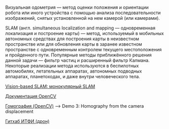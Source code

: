 Визуальная одометрия — метод оценки положения и ориентации робота или иного устройства с помощью анализа последовательности изображений, снятых установленной на нем камерой (или камерами).

SLAM (англ. simultaneous localization and mapping — одновременная локализация и построение карты) — метод, используемый в мобильных автономных средствах для построения карты в неизвестном пространстве или для обновления карты в заранее известном пространстве с одновременным контролем текущего местоположения и пройденного пути. Популярные методы приближённого решения данной задачи — фильтр частиц и расширенный фильтр Калмана. Некоторые реализации метода используются в беспилотных автомобилях, летательных аппаратах, автономных подводных аппаратах, планетоходах, и даже внутри человеческого тела.

[Vision-based SLAM: монокулярный SLAM](https://habr.com/ru/companies/singularis/articles/277537/)



[Документация OpenCV](https://docs.opencv.org/4.x/d1/dfb/intro.html)


[Гомография (OpenCV)](https://docs.opencv.org/4.x/d9/dab/tutorial_homography.html)
--> Demo 3: Homography from the camera displacement




[Гитхаб ИТФИ (дрон)](https://github.com/DRONE520)